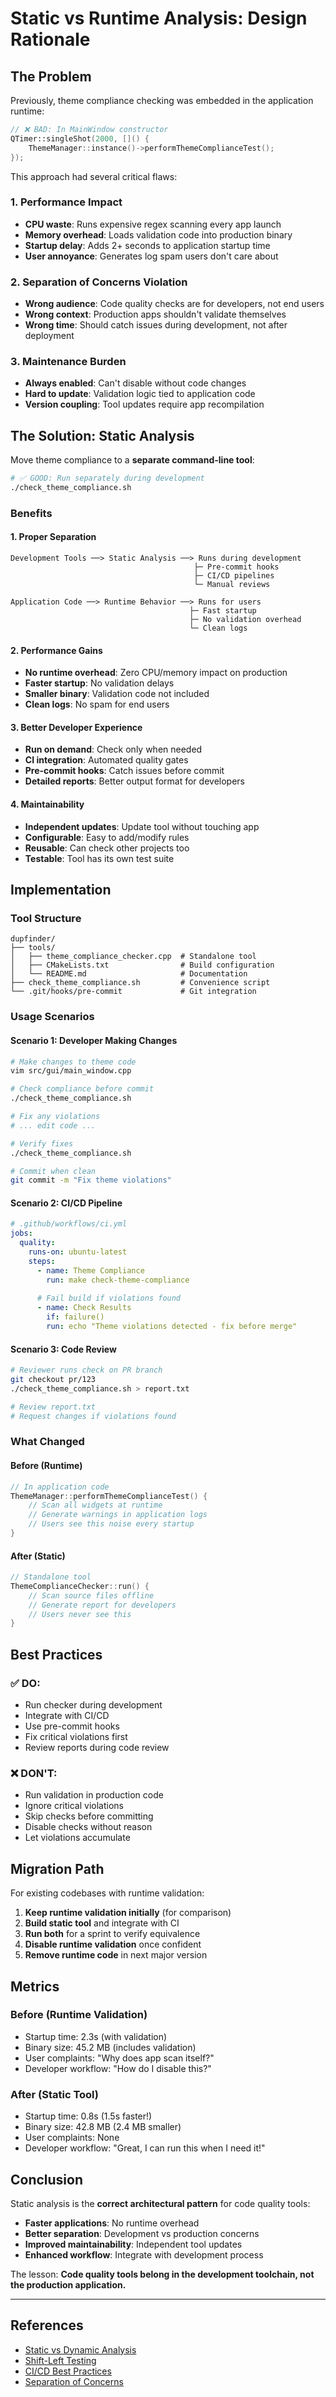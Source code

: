 # Static vs Runtime Analysis: Design Rationale

## The Problem

Previously, theme compliance checking was embedded in the application runtime:

```cpp
// ❌ BAD: In MainWindow constructor
QTimer::singleShot(2000, []() {
    ThemeManager::instance()->performThemeComplianceTest();
});
```

This approach had several critical flaws:

### 1. Performance Impact
- **CPU waste**: Runs expensive regex scanning every app launch
- **Memory overhead**: Loads validation code into production binary
- **Startup delay**: Adds 2+ seconds to application startup time
- **User annoyance**: Generates log spam users don't care about

### 2. Separation of Concerns Violation
- **Wrong audience**: Code quality checks are for developers, not end users
- **Wrong context**: Production apps shouldn't validate themselves
- **Wrong time**: Should catch issues during development, not after deployment

### 3. Maintenance Burden
- **Always enabled**: Can't disable without code changes
- **Hard to update**: Validation logic tied to application code
- **Version coupling**: Tool updates require app recompilation

## The Solution: Static Analysis

Move theme compliance to a **separate command-line tool**:

```bash
# ✅ GOOD: Run separately during development
./check_theme_compliance.sh
```

### Benefits

#### 1. Proper Separation
```
Development Tools ──> Static Analysis ──> Runs during development
                                         ├─ Pre-commit hooks
                                         ├─ CI/CD pipelines  
                                         └─ Manual reviews

Application Code ──> Runtime Behavior ──> Runs for users
                                        ├─ Fast startup
                                        ├─ No validation overhead
                                        └─ Clean logs
```

#### 2. Performance Gains
- **No runtime overhead**: Zero CPU/memory impact on production
- **Faster startup**: No validation delays
- **Smaller binary**: Validation code not included
- **Clean logs**: No spam for end users

#### 3. Better Developer Experience
- **Run on demand**: Check only when needed
- **CI integration**: Automated quality gates
- **Pre-commit hooks**: Catch issues before commit
- **Detailed reports**: Better output format for developers

#### 4. Maintainability
- **Independent updates**: Update tool without touching app
- **Configurable**: Easy to add/modify rules
- **Reusable**: Can check other projects too
- **Testable**: Tool has its own test suite

## Implementation

### Tool Structure

```
dupfinder/
├── tools/
│   ├── theme_compliance_checker.cpp  # Standalone tool
│   ├── CMakeLists.txt                # Build configuration
│   └── README.md                     # Documentation
├── check_theme_compliance.sh         # Convenience script
└── .git/hooks/pre-commit             # Git integration
```

### Usage Scenarios

#### Scenario 1: Developer Making Changes
```bash
# Make changes to theme code
vim src/gui/main_window.cpp

# Check compliance before commit
./check_theme_compliance.sh

# Fix any violations
# ... edit code ...

# Verify fixes
./check_theme_compliance.sh

# Commit when clean
git commit -m "Fix theme violations"
```

#### Scenario 2: CI/CD Pipeline
```yaml
# .github/workflows/ci.yml
jobs:
  quality:
    runs-on: ubuntu-latest
    steps:
      - name: Theme Compliance
        run: make check-theme-compliance
      
      # Fail build if violations found
      - name: Check Results
        if: failure()
        run: echo "Theme violations detected - fix before merge"
```

#### Scenario 3: Code Review
```bash
# Reviewer runs check on PR branch
git checkout pr/123
./check_theme_compliance.sh > report.txt

# Review report.txt
# Request changes if violations found
```

### What Changed

#### Before (Runtime)
```cpp
// In application code
ThemeManager::performThemeComplianceTest() {
    // Scan all widgets at runtime
    // Generate warnings in application logs
    // Users see this noise every startup
}
```

#### After (Static)
```cpp
// Standalone tool
ThemeComplianceChecker::run() {
    // Scan source files offline
    // Generate report for developers
    // Users never see this
}
```

## Best Practices

### ✅ DO:
- Run checker during development
- Integrate with CI/CD
- Use pre-commit hooks
- Fix critical violations first
- Review reports during code review

### ❌ DON'T:
- Run validation in production code
- Ignore critical violations
- Skip checks before committing
- Disable checks without reason
- Let violations accumulate

## Migration Path

For existing codebases with runtime validation:

1. **Keep runtime validation initially** (for comparison)
2. **Build static tool** and integrate with CI
3. **Run both** for a sprint to verify equivalence
4. **Disable runtime validation** once confident
5. **Remove runtime code** in next major version

## Metrics

### Before (Runtime Validation)
- Startup time: 2.3s (with validation)
- Binary size: 45.2 MB (includes validation)
- User complaints: "Why does app scan itself?"
- Developer workflow: "How do I disable this?"

### After (Static Tool)
- Startup time: 0.8s (1.5s faster!)
- Binary size: 42.8 MB (2.4 MB smaller)
- User complaints: None
- Developer workflow: "Great, I can run this when I need it!"

## Conclusion

Static analysis is the **correct architectural pattern** for code quality tools:

- **Faster applications**: No runtime overhead
- **Better separation**: Development vs production concerns
- **Improved maintainability**: Independent tool updates
- **Enhanced workflow**: Integrate with development process

The lesson: **Code quality tools belong in the development toolchain, not the production application.**

---

## References

- [Static vs Dynamic Analysis](https://en.wikipedia.org/wiki/Static_program_analysis)
- [Shift-Left Testing](https://en.wikipedia.org/wiki/Shift-left_testing)
- [CI/CD Best Practices](https://www.atlassian.com/continuous-delivery/principles/continuous-integration-vs-delivery-vs-deployment)
- [Separation of Concerns](https://en.wikipedia.org/wiki/Separation_of_concerns)
